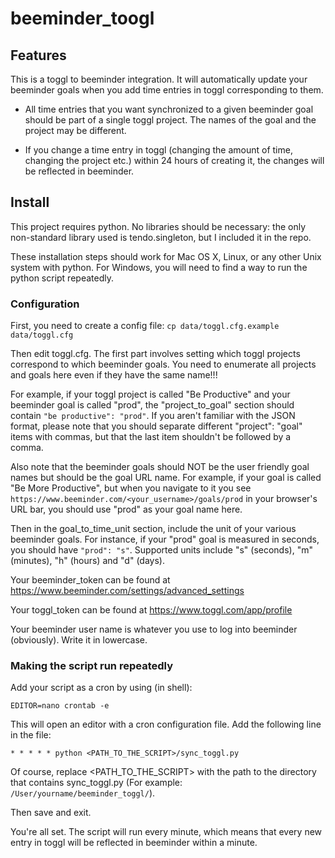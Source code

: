 # beeminder_toogl

## Features

This is a toggl to beeminder integration. It will automatically update your beeminder goals when you add time entries in toggl corresponding to them.

- All time entries that you want synchronized to a given beeminder goal should be part of a single toggl project. The names of the goal and the project may be different.

- If you change a time entry in toggl (changing the amount of time, changing the project etc.) within 24 hours of creating it, the changes will be reflected in beeminder.

## Install

This project requires python. No libraries should be necessary: the only non-standard library used is tendo.singleton, but I included it in the repo.

These installation steps should work for Mac OS X, Linux, or any other Unix system with python. For Windows, you will need to find a way to run the python script repeatedly.

### Configuration

First, you need to create a config file:
`cp data/toggl.cfg.example data/toggl.cfg`

Then edit toggl.cfg. The first part involves setting which toggl projects correspond to which beeminder goals. You need to enumerate all projects and goals here even if they have the same name!!!

For example, if your toggl project is called "Be Productive" and your beeminder goal is called "prod", the "project_to_goal" section should contain `"be productive": "prod"`. If you aren't familiar with the JSON format, please note that you should separate different "project": "goal" items with commas, but that the last item shouldn't be followed by a comma.

Also note that the beeminder goals should NOT be the user friendly goal names but should be the goal URL name. For example, if your goal is called "Be More Productive", but when you navigate to it you see `https://www.beeminder.com/<your_username>/goals/prod` in your browser's URL bar, you should use "prod" as your goal name here.

Then in the goal_to_time_unit section, include the unit of your various beeminder goals. For instance, if your "prod" goal is measured in seconds, you should have `"prod": "s"`. Supported units include "s" (seconds), "m" (minutes), "h" (hours) and "d" (days).

Your beeminder_token can be found at https://www.beeminder.com/settings/advanced_settings

Your toggl_token can be found at https://www.toggl.com/app/profile

Your beeminder user name is whatever you use to log into beeminder (obviously). Write it in lowercase.

### Making the script run repeatedly

Add your script as a cron by using (in shell):

`EDITOR=nano crontab -e`

This will open an editor with a cron configuration file. Add the following line in the file:

`* * * * * python <PATH_TO_THE_SCRIPT>/sync_toggl.py`

Of course, replace <PATH_TO_THE_SCRIPT> with the path to the directory that contains sync_toggl.py (For example: `/User/yourname/beeminder_toggl/`).

Then save and exit.

You're all set. The script will run every minute, which means that every new entry in toggl will be reflected in beeminder within a minute.
